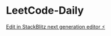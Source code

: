 # LeetCode-Daily

[Edit in StackBlitz next generation editor ⚡️](https://stackblitz.com/~/github.com/nsk6704/LeetCode-Daily)